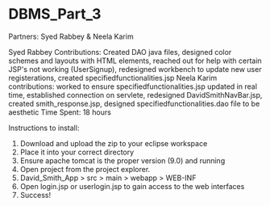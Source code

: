 # DBMS_Part_3

Partners: Syed Rabbey & Neela Karim

Syed Rabbey Contributions: Created DAO java files, designed color schemes and layouts with HTML elements, reached out for help with certain JSP's not working (UserSignup), redesigned workbench to update new user registerations, created specifiedfunctionalities.jsp
Neela Karim contributions: worked to ensure specifiedfunctionalities.jsp updated in real time, established connection on servlete, redesigned DavidSmithNavBar.jsp, created smith_response.jsp, designed specifiedfunctionalities.dao file to be aesthetic 
Time Spent: 18 hours 

Instructions to install:
1. Download and upload the zip to your eclipse workspace
2. Place it into your correct directory
3. Ensure apache tomcat is the proper version (9.0) and running
4. Open project from the project explorer.
5. David_Smith_App > src > main > webapp > WEB-INF
6. Open login.jsp or userlogin.jsp to gain access to the web interfaces
7. Success!

